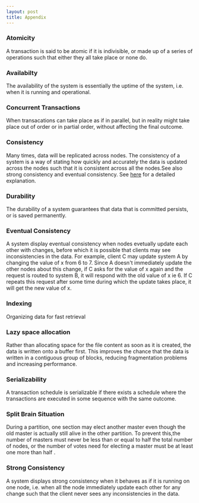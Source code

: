 ```yaml
---
layout: post
title: Appendix
---
```


### Atomicity 
A transaction is said to be atomic if it is indivisible, or made up of a series of operations such that either they all take place or none do.

### Availabilty 
The availability of the system is essentially the uptime of the system, i.e. when it is running and operational. 

### Concurrent Transactions
When transacations can take place as if in parallel, but in reality might take place out of order or in partial order, without affecting the final outcome.

### Consistency
Many times, data will be replicated across nodes. The consistency of a system is a way of stating how quickly and accurately the data is updated across the nodes such that it is consistent across all the nodes.See also strong consistency and eventual consistency.
See [here](https://mwhittaker.github.io/consistency_in_distributed_systems/1_baseball.html) for a detailed explanation.

### Durability
The durability of a system guarantees that data that is committed persists, or is saved permanently.

### Eventual Consistency
A system display eventual consistency when nodes evetually update each other with changes, before which it is possible that clients may see inconsistencies in the data. For example, client C may update system A by changing the value of x from 6 to 7. Since A doesn't immediately update the other nodes about this change, if C asks for the value of x again and the request is routed to system B, it will respond with the old value of x ie 6. If C repeats this request after some time during which the update takes place, it will get the new value of x.

### Indexing
Organizing data for fast retrieval

### Lazy space allocation
Rather than allocating space for the file content as soon as it is created, the data is written onto a buffer first. This improves the chance that the data is written in a contiguous group of blocks, reducing fragmentation problems and increasing performance. 

### Serializability 
A transaction schedule is serializable if there exists a schedule where the transactions are executed in some sequence with the same outcome.

### Split Brain Situation
During a partition, one section may elect another master even though the old master is actually still alive
in the other partition. To prevent this,the number of masters must never be less than or equal to half the 
total number of nodes, or the number of votes need for electing a master must be at least one more than half .

### Strong Consistency
A system displays strong consistency when it behaves as if it is running on one node, i.e. when all the node immediately update each other for any change such that the client never sees any inconsistencies in the data.
